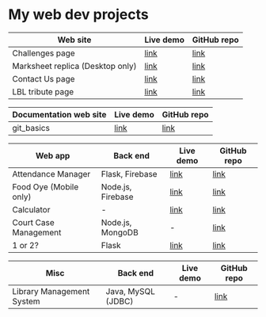 # My web dev projects

Web site | Live demo | GitHub repo
-------- | --------- | -----------
Challenges page | [link](https://harshkapadia2.github.io/sample-challenges-page/) | [link](https://github.com/HarshKapadia2/sample-challenges-page)
Marksheet replica (Desktop only) | [link](https://harshkapadia2.github.io/sample-marksheet/) | [link](https://github.com/HarshKapadia2/sample-marksheet)
Contact Us page | [link](https://harshkapadia2.github.io/sample-contact-us-page/) | [link](https://github.com/HarshKapadia2/sample-contact-us-page)
LBL tribute page | [link](https://harshkapadia2.github.io/lbl-tribute-page/) | [link](https://github.com/HarshKapadia2/lbl-tribute-page)

Documentation web site | Live demo | GitHub repo
---------------------- | --------- | -----------
git_basics | [link](https://harshkapadia2.github.io/git_basics/) | [link](https://github.com/HarshKapadia2/git_basics)

Web app | Back end | Live demo | GitHub repo
------- | -------- | --------- | -----------
Attendance Manager | Flask, Firebase | [link](https://attendance-management-flask.herokuapp.com/) | [link](https://github.com/HarshKapadia2/attendance_management)
Food Oye (Mobile only) | Node.js, Firebase | [link](https://food-oye.herokuapp.com/) | [link](https://github.com/rajatrjoshi/food-oye)
Calculator| - | [link](https://harshkapadia2.github.io/calculator/) | [link](https://github.com/HarshKapadia2/calculator)
Court Case Management | Node.js, MongoDB | - | [link](https://github.com/HarshKapadia2/court_case_management_web_app)
1 or 2? | Flask | [link](https://one-or-two.herokuapp.com/) | [link](https://github.com/HarshKapadia2/one-or-two)

Misc | Back end | Live demo | GitHub repo
---- | -------- | --------- | -----------
Library Management System | Java, MySQL (JDBC) | - | [link](https://github.com/HarshKapadia2/JDBC_LibraryManagementSystem)
